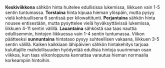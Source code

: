 **Keskiviikkona** sähkön hinta huitelee edullisissa lukemissa, liikkuen vain 1-5 sentin tuntumassa. **Torstaina** hinta kipuaa hieman ylöspäin, mutta pysyy vielä kohtuullisena 6 sentissä per kilowattitunti. **Perjantaina** sähkön hinta nousee entisestään, mutta pysyttelee vielä hyväksyttävissä lukemissa, liikkuen 4-11 sentin välillä. **Lauantaina** sähköstä saa taas nauttia edullisemmin, hintojen liikkuessa vain 1-4 sentin tuntumassa. Viikon päätteeksi **sunnuntaina** hintataso pysyy suhteellisen vakaana, liikkuen 3-5 sentin välillä. Kaiken kaikkiaan lähipäivien sähkön hintakehitys tarjoaa kuluttajille mahdollisuuden hyödyntää edullisia hintoja suurimman osan viikkoa, kun taas viikonloppuna kannattaa varautua hieman normaalia korkeampiin hintoihin.